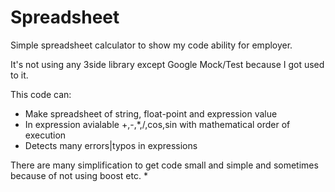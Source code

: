 Spreadsheet
===========

Simple spreadsheet calculator to show my code ability for employer.

It's not using any 3side library except Google Mock/Test because I got used to it.

This code can:
* Make spreadsheet of string, float-point and expression value
* In expression avialable +,-,*,/,cos,sin with mathematical order of execution
* Detects many errors|typos in expressions

There are many simplification to get code small and simple and sometimes because of not using boost etc.
* 
